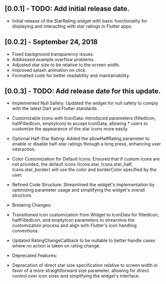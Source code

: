 ## [0.0.1] - TODO: Add initial release date.

- Initial release of the StarRating widget with basic functionality for displaying and interacting with star ratings in Flutter apps.

## [0.0.2] - September 24, 2018

- Fixed background transparency issues.
- Addressed example overflow problems.
- Adjusted star size to be relative to the screen width.
- Improved splash animation on click.
- Formatted code for better readability and maintainability.

## [0.0.3] - TODO: Add release date for this update.

- Implemented Null Safety: Updated the widget for null safety to comply with the latest Dart and Flutter standards.
- Customizable Icons with IconData: Introduced parameters (filledIcon, halfFilledIcon, emptyIcon) to accept IconData, allowing \* users to customize the appearance of the star icons more easily.
- Optional Half-Star Rating: Added the allowHalfRating parameter to enable or disable half-star ratings through a long press, enhancing user interaction.
- Color Customization for Default Icons: Ensured that if custom icons are not provided, the default icons (Icons.star, Icons.star_half, Icons.star_border) will use the color and borderColor specified by the user.
- Refined Code Structure: Streamlined the widget's implementation by optimizing parameter usage and simplifying the widget's overall structure.

- Breaking Changes:
- Transitioned icon customization from Widget to IconData for filledIcon, halfFilledIcon, and emptyIcon parameters to streamline the customization process and align with Flutter's icon handling conventions.
- Updated RatingChangeCallback to be nullable to better handle cases where no action is taken on rating change.

- Deprecated Features:
- Deprecation of direct star size specification relative to screen width in favor of a more straightforward size parameter, allowing for direct control over icon sizes and simplifying the widget's interface.
